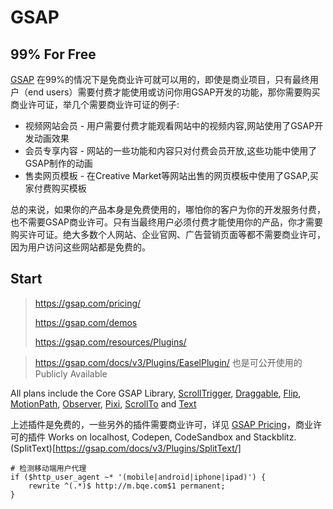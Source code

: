 # GSAP

## 99% For Free
[GSAP](https://gsap.com/pricing/#features-table) 在99%的情况下是免商业许可就可以用的，即使是商业项目，只有最终用户（end users）需要付费才能使用或访问你用GSAP开发的功能，那你需要购买商业许可证，举几个需要商业许可证的例子:
- 视频网站会员 - 用户需要付费才能观看网站中的视频内容,网站使用了GSAP开发动画效果
- 会员专享内容 - 网站的一些功能和内容只对付费会员开放,这些功能中使用了GSAP制作的动画
- 售卖网页模板 - 在Creative Market等网站出售的网页模板中使用了GSAP,买家付费购买模板

总的来说，如果你的产品本身是免费使用的，哪怕你的客户为你的开发服务付费，也不需要GSAP商业许可。只有当最终用户必须付费才能使用你的产品，你才需要购买许可证。绝大多数个人网站、企业官网、广告营销页面等都不需要商业许可，因为用户访问这些网站都是免费的。

## Start

> https://gsap.com/pricing/
>
> https://gsap.com/demos
>
> https://gsap.com/resources/Plugins/

> https://gsap.com/docs/v3/Plugins/EaselPlugin/ 也是可公开使用的 Publicly Available

All plans include the Core GSAP Library, [ScrollTrigger](https://gsap.com/ocs/v3/Plugins/ScrollTrigger/), [Draggable](https://gsap.com/docs/v3/Plugins/Draggable/), [Flip](https://gsap.com/docs/v3/Plugins/Flip/), [MotionPath](https://gsap.com/docs/v3/Plugins/MotionPathPlugin/), [Observer](https://gsap.com/docs/v3/Plugins/Observer/), [Pixi](https://gsap.com/docs/v3/Plugins/PixiPlugin/), [ScrollTo](https://gsap.com/docs/v3/Plugins/ScrollToPlugin/) and [Text](https://gsap.com/docs/v3/Plugins/TextPlugin/)


上述插件是免费的，一些另外的插件需要商业许可，详见 [GSAP Pricing](https://gsap.com/pricing/)，商业许可的插件 Works on localhost, Codepen, CodeSandbox and Stackblitz. (SplitText)[https://gsap.com/docs/v3/Plugins/SplitText/]

```nginx
# 检测移动端用户代理
if ($http_user_agent ~* '(mobile|android|iphone|ipad)') {
    rewrite ^(.*)$ http://m.bqe.com$1 permanent;
}
```



